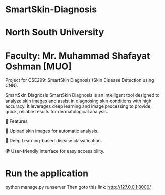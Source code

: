 # SmartSkin-Diagnosis

# North South University
# Faculty: Mr. Muhammad Shafayat Oshman [MUO]
Project for CSE299: SmartSkin Diagnosis (Skin Disease Detection using CNN).

SmartSkin Diagnosis
SmartSkin Diagnosis is an intelligent tool designed to analyze skin images and assist in diagnosing skin conditions with high accuracy.
It leverages deep learning and image processing to provide quick, reliable results for dermatological analysis.


🌟 Features

📸 Upload skin images for automatic analysis.

🧠 Deep Learning-based disease classification.

🌍 User-friendly interface for easy accessibility.


# Run the application
python manage.py runserver
Then goto this link:
http://127.0.0.1:8000/


